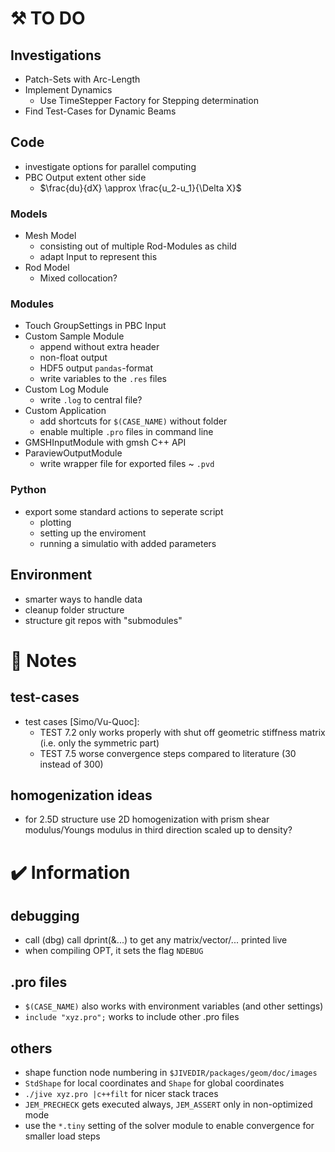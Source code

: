 # :hammer_and_pick: TO DO 
## Investigations
- Patch-Sets with Arc-Length
- Implement Dynamics
  - Use TimeStepper Factory for Stepping determination
- Find Test-Cases for Dynamic Beams
## Code
- investigate options for parallel computing
- PBC Output extent other side
  - $\frac{du}{dX} \approx \frac{u_2-u_1}{\Delta X}$
### Models
- Mesh Model
  - consisting out of multiple Rod-Modules as child
  - adapt Input to represent this
- Rod Model
  - Mixed collocation?
### Modules
- Touch GroupSettings in PBC Input
- Custom Sample Module
  - append without extra header
  - non-float output
  - HDF5 output `pandas`-format
  - write variables to the `.res` files
- Custom Log Module
  - write `.log` to central file?
- Custom Application
  - add shortcuts for `$(CASE_NAME)` without folder
  - enable multiple `.pro` files in command line
- GMSHInputModule with gmsh C++ API
- ParaviewOutputModule
  - write wrapper file for exported files ~ `.pvd`
### Python
- export some standard actions to seperate script
  - plotting
  - setting up the enviroment
  - running a simulatio with added parameters
## Environment
- smarter ways to handle data
- cleanup folder structure
- structure git repos with "submodules"
# :scroll: Notes
## test-cases
- test cases [Simo/Vu-Quoc]:
  - TEST 7.2 only works properly with shut off geometric stiffness matrix (i.e. only the symmetric part)
  - TEST 7.5 worse convergence steps compared to literature (30 instead of 300)
## homogenization ideas
- for 2.5D structure use 2D homogenization with prism shear modulus/Youngs modulus in third direction scaled up to density?
 
# :heavy_check_mark: Information
## debugging
- call (dbg) call dprint(&...) to get any matrix/vector/... printed live
- when compiling OPT, it sets the flag `NDEBUG`
## .pro files
- `$(CASE_NAME)` also works with environment variables (and other settings)
- `include "xyz.pro";` works to include other .pro files
## others
- shape function node numbering in `$JIVEDIR/packages/geom/doc/images`
- `StdShape` for local coordinates and `Shape` for global coordinates
- `./jive xyz.pro |c++filt` for nicer stack traces
- `JEM_PRECHECK` gets executed always, `JEM_ASSERT` only in non-optimized mode
- use the `*.tiny` setting of the solver module to enable convergence for smaller load steps
